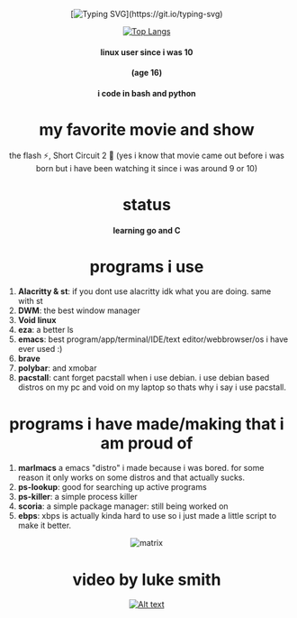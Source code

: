 <div align="center">

[![Typing SVG](https://readme-typing-svg.demolab.com/?lines=Hi,;this+is+my+profile.;i+make+things.)](https://git.io/typing-svg)



[![Top Langs](https://github-readme-stats.vercel.app/api/top-langs/?username=hexisXz&layout=compact&theme=vision-friendly-dark)](https://github.com/anuraghazra/github-readme-stats)   

</div>

<div align="center">

#### linux user since i was 10
#### (age 16)


#### i code in bash and python
</div>

<div align="center">

# my favorite movie and show
 
the flash ⚡, Short Circuit 2 🤖 (yes i know that movie came out before i was born but i have been watching it since i was around 9 or 10)
</div>

<div align="center">

 # status

 #### learning go and C
</div>



<div align="center">

 # programs i use
</div>

1) **Alacritty & st**: if you dont use alacritty idk what you are doing. same with st
2) **DWM**: the best window manager
3) **Void linux**
4) **eza**: a better ls
5) **emacs**: best program/app/terminal/IDE/text editor/webbrowser/os i have ever used :)
6) **brave**
7) **polybar**: and xmobar
8) **pacstall**: cant forget pacstall when i use debian. i use debian based distros on my pc and void on my laptop so thats why i say i use pacstall. 


<div align="center">

# programs i have made/making that i am proud of
</div>

1) **marlmacs** a emacs "distro" i made because i was bored. for some reason it only works on some distros and that actually sucks.
2) **ps-lookup**: good for searching up active programs
3) **ps-killer**: a simple process killer
4) **scoria**: a simple package manager: still being worked on
5) **ebps**: xbps is actually kinda hard to use so i just made a little script to make it better.
<div align="center">
 
![matrix](https://github.com/hexisXz/hexisXz/assets/71829613/577b1660-9340-40ac-9a30-b5e78ac5cea7)



# video by luke smith 
[![Alt text](https://imgs.search.brave.com/wS_kIuCGcAcvy4Z_vn8DGQop-XvLZWVuCxMsj_-G9Us/rs:fit:200:200:1/g:ce/aHR0cHM6Ly9pLnl0/aW1nLmNvbS92aS80/YmV6bDVnWEFjZy9t/YXhyZXNkZWZhdWx0/LmpwZw)](https://www.youtube.com/watch?v=4bezl5gXAcg)

</div>

